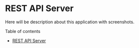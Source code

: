 # REST API Server
Here will be description about this application with screenshots.

Table of contents
- [REST API Server](#rest-api-server)
